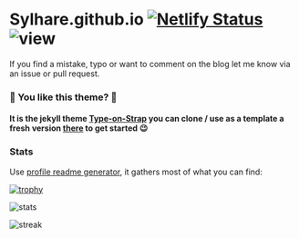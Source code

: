 # Sylhare.github.io [![Netlify Status](https://api.netlify.com/api/v1/badges/5b30c2f8-7871-4750-b788-703a6a1a12c8/deploy-status)](https://app.netlify.com/sites/sylhare/deploys) ![view](https://komarev.com/ghpvc/?username=sylhare&label=View%20Counter&color=0e75b6&style=flat)

If you find a mistake, typo or want to comment on the blog let me know via an issue or pull request.

### 🎨 You like this theme? 🎨

#### It is the jekyll theme [Type-on-Strap](https://github.com/sylhare/Type-on-Strap) you can clone / use as a template a fresh version [there](https://github.com/sylhare/Type-on-Strap) to get started 😉

### Stats

Use [profile readme generator](https://rahuldkjain.github.io/gh-profile-readme-generator/), it gathers most of what you can find:

[![trophy](https://github-profile-trophy.vercel.app/?username=sylhare&row=1&column=8)](https://github.com/ryo-ma/github-profile-trophy)

![stats](https://github-readme-stats.vercel.app/api?username=sylhare&show_icons=true&locale=en) 

![streak](https://github-readme-streak-stats.herokuapp.com/?user=sylhare)
